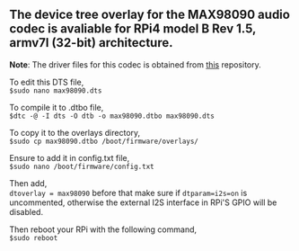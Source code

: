 ## The device tree overlay for the MAX98090 audio codec is avaliable for RPi4 model B Rev 1.5, armv7l (32-bit) architecture.

**Note**: The driver files for this codec is obtained from [this](https://github.com/raspberrypi/linux/blob/rpi-6.6.y/sound/soc/codecs/max98090.c) repository.

To edit this DTS file,<br>
 `$sudo nano max98090.dts`<br>
 
To compile it to .dtbo file,<br>
 `$dtc -@ -I dts -O dtb -o max98090.dtbo max98090.dts`<br>
 
To copy it to the overlays directory,<br>
 `$sudo cp max98090.dtbo /boot/firmware/overlays/`<br>
 
Ensure to add it in config.txt file,<br>
 `$sudo nano /boot/firmware/config.txt`<br>
 
Then add,<br>
 `dtoverlay = max98090` before that make sure if `dtparam=i2s=on` is uncommented, otherwise the external I2S interface in RPi'S GPIO will be disabled.<br>
 
Then reboot your RPi with the following command,<br>
 `$sudo reboot`<br>
